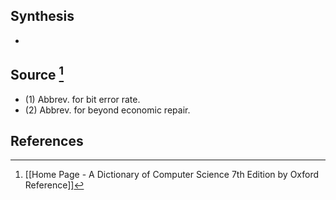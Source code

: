 ## Synthesis
- 
## Source [^1]
- (1) Abbrev. for bit error rate. 
- (2) Abbrev. for beyond economic repair.
## References

[^1]: [[Home Page - A Dictionary of Computer Science 7th Edition by Oxford Reference]]